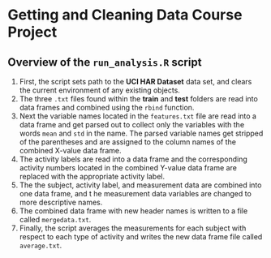 Getting and Cleaning Data Course Project
========================================================

Overview of the `run_analysis.R` script
-----------------

1. First, the script sets path to the **UCI HAR Dataset** data set, and clears the current environment of any existing objects.
2. The three `.txt` files found within the **train** and **test** folders are read into data frames and combined using the `rbind` function.
3. Next the variable names located in the `features.txt` file are read into a data frame and get parsed out to collect only the variables with the words `mean` and `std` in the name. The parsed variable names get stripped of the parentheses and are assigned to the column names of the combined X-value data frame.
4. The activity labels are read into a data frame and the corresponding activity numbers located in the combined Y-value data frame are replaced with the appropriate activity label.
5. The the subject, activity label, and measurement data are combined into one data frame, and t he measurement data variables are changed to more descriptive names.
6. The combined data frame with new header names is written to a file called `mergedata.txt`. 
7. Finally, the script averages the measurements for each subject with respect to each type of activity and writes the new data frame file called `average.txt`. 
